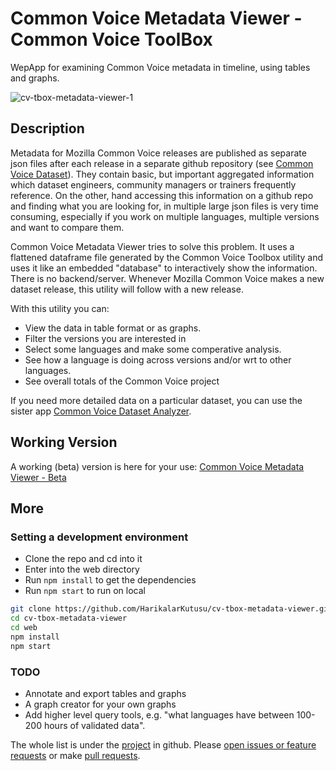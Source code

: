 # Common Voice Metadata Viewer - Common Voice ToolBox

WepApp for examining Common Voice metadata in timeline, using tables and graphs.

![cv-tbox-metadata-viewer-1](https://user-images.githubusercontent.com/8849617/196776948-ca88dc68-0f85-4dc1-880b-cfe3aea00ffd.png)

## Description

Metadata for Mozilla Common Voice releases are published as separate json files after each release in a separate github repository (see [Common Voice Dataset](https://github.com/common-voice/cv-dataset)). They contain basic, but important aggregated information which dataset engineers, community managers or trainers frequently reference. On the other, hand accessing this information on a github repo and finding what you are looking for, in multiple large json files is very time consuming, especially if you work on multiple languages, multiple versions and want to compare them.

Common Voice Metadata Viewer tries to solve this problem. It uses a flattened dataframe file generated by the Common Voice Toolbox utility and uses it like an embedded "database" to interactively show the information. There is no backend/server. Whenever Mozilla Common Voice makes a new dataset release, this utility will follow with a new release.

With this utility you can:

- View the data in table format or as graphs.
- Filter the versions you are interested in
- Select some languages and make some comperative analysis.
- See how a language is doing across versions and/or wrt to other languages.
- See overall totals of the Common Voice project

If you need more detailed data on a particular dataset, you can use the sister app [Common Voice Dataset Analyzer](https://cv-dataset-analyzer.netlify.app/).

## Working Version

A working (beta) version is here for your use: [Common Voice Metadata Viewer - Beta](https://cv-metadata-viewer.netlify.app/)

## More

### Setting a development environment

- Clone the repo and cd into it
- Enter into the web directory
- Run `npm install` to get the dependencies
- Run `npm start` to run on local

```sh
git clone https://github.com/HarikalarKutusu/cv-tbox-metadata-viewer.git
cd cv-tbox-metadata-viewer
cd web
npm install
npm start
```

### TODO

- Annotate and export tables and graphs
- A graph creator for your own graphs
- Add higher level query tools, e.g. "what languages have between 100-200 hours of validated data".

The whole list is under the [project](https://github.com/users/HarikalarKutusu/projects/9/views/1?filterQuery=) in github. Please [open issues or feature requests](https://github.com/HarikalarKutusu/cv-tbox-metadata-viewer/issues) or make [pull requests](https://github.com/HarikalarKutusu/cv-tbox-metadata-viewer/pulls).
